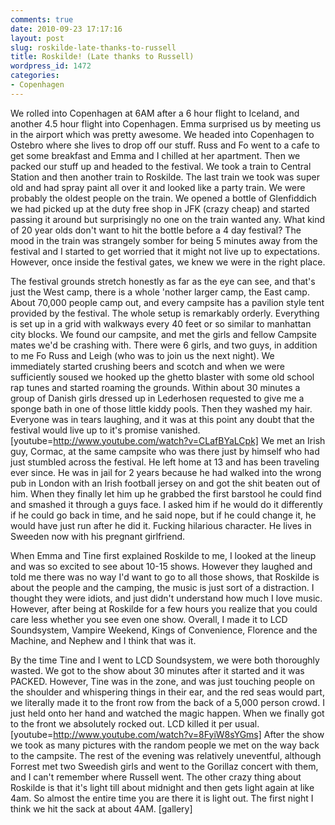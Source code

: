 ```yaml
---
comments: true
date: 2010-09-23 17:17:16
layout: post
slug: roskilde-late-thanks-to-russell
title: Roskilde! (Late thanks to Russell)
wordpress_id: 1472
categories:
- Copenhagen
---
```


We rolled into Copenhagen at 6AM after a 6 hour flight to Iceland, and another 4.5 hour flight into Copenhagen.  Emma surprised us by meeting us in the airport which was pretty awesome.  We headed into Copenhagen to Ostebro where she lives to drop off our stuff.  Russ and Fo went to a cafe to get some breakfast and Emma and I chilled at her apartment.  Then we packed our stuff up and headed to the festival.  We took a train to Central Station and then another train to Roskilde.  The last train we took was super old and had spray paint all over it and looked like a party train.  We were probably the oldest people on the train.  We opened a bottle of Glenfiddich we had picked up at the duty free shop in JFK (crazy cheap) and started passing it around but surprisingly no one on the train wanted any.  What kind of 20 year olds don't want to hit the bottle before a 4 day festival?  The mood in the train was strangely somber for being 5 minutes away from the festival and I started to get worried that it might not live up to expectations.  However, once inside the festival gates, we knew we were in the right place.  

The festival grounds stretch honestly as far as the eye can see, and that's just the West camp, there is a whole 'nother larger camp, the East camp.  About 70,000 people camp out, and every campsite has a pavilion style tent provided by the festival.  The whole setup is remarkably orderly.  Everything is set up in a grid with walkways every 40 feet or so similar to manhattan city blocks.  We found our campsite, and met the girls and fellow Campsite mates we'd be crashing with.  There were 6 girls, and two guys, in addition to me Fo Russ and Leigh (who was to join us the next night).  We immediately started crushing beers and scotch and when we were sufficiently soused we hooked up the ghetto blaster with some old school rap tunes and started roaming the grounds.  Within about 30 minutes a group of Danish girls dressed up in Lederhosen requested to give me a sponge bath in one of those little kiddy pools.  Then they washed my hair.  Everyone was in tears laughing, and it was at this point any doubt that the festival would live up to it's promise vanished.  
[youtube=http://www.youtube.com/watch?v=CLafBYaLCpk]
We met an Irish guy, Cormac, at the same campsite who was there just by himself who had just stumbled across the festival.  He left home at 13 and has been traveling ever since.  He was in jail for 2 years because he had walked into the wrong pub in London with an Irish football jersey on and got the shit beaten out of him.  When they finally let him up he grabbed the first barstool he could find and smashed it through a guys face.  I asked him if he would do it differently if he could go back in time, and he said nope, but if he could change it, he would have just run after he did it.  Fucking hilarious character.  He lives in Sweeden now with his pregnant girlfriend.  

When Emma and Tine first explained Roskilde to me, I looked at the lineup and was so excited to see about 10-15 shows.  However they laughed and told me there was no way I'd want to go to all those shows, that Roskilde is about the people and the camping, the music is just sort of a distraction.  I thought they were idiots, and just didn't understand how much I love music.  However, after being at Roskilde for a few hours you realize that you could care less whether you see even one show.  Overall, I made it to LCD Soundsystem, Vampire Weekend, Kings of Convenience, Florence and the Machine, and Nephew and I think that was it.  

By the time Tine and I went to LCD Soundsystem, we were both thoroughly wasted.  We got to the show about 30 minutes after it started and it was PACKED.  However, Tine was in the zone, and was just touching people on the shoulder and whispering things in their ear, and the red seas would part, we literally made it to the front row from the back of a 5,000 person crowd.  I just held onto her hand and watched the magic happen.  When we finally got to the front we absolutely rocked out.  LCD killed it per usual. 
[youtube=http://www.youtube.com/watch?v=8FyiW8sYGms]
 After the show we took as many pictures with the random people we met on the way back to the campsite.  The rest of the evening was relatively uneventful, although Forrest met two Sweedish girls and went to the Gorillaz concert with them, and I can't remember where Russell went.  The other crazy thing about Roskilde is that it's light till about midnight and then gets light again at like 4am.  So almost the entire time you are there it is light out.  The first night I think we hit the sack at about 4AM. 
[gallery]
